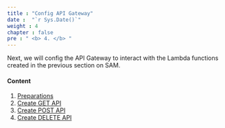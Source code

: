 ```yaml
---
title : "Config API Gateway"
date :  "`r Sys.Date()`" 
weight : 4
chapter : false
pre : " <b> 4. </b> "
---
```

Next, we will config the API Gateway to interact with the Lambda functions created in the previous section on SAM.

#### Content
1. [Preparations](4-1-preparations/)
2. [Create GET API](4-2-get-api/)
3. [Create POST API](4-3-post-api/)
4. [Create DELETE API](4-4-delete-api)